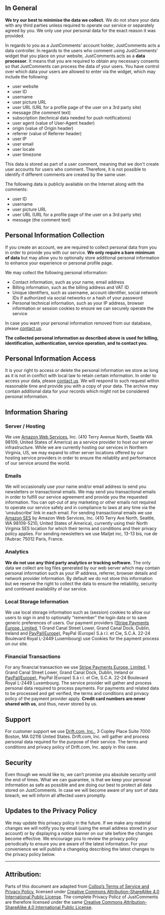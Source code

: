 ## In General

**We try our best to minimise the data we collect.** We do not share your data with any third parties unless required to operate our service or separately agreed by you. We only use your personal data for the exact reason it was provided.

In regards to you as a JustComments' account holder, JustComments acts a data controller. In regards to the users who comment using JustComments' widget that you place on your website, JustComments acts as a <strong>data processor</strong>. It means that you are required to obtain any necessary consents so that JustComments can process the data of your users. You have control over which data your users are allowed to enter via the widget, which may include the following:

- user website
- user ID
- username
- user picture URL
- user URL (URL for a profile page of the user on a 3rd party site)
- message (the comment text)
- subscription (technical data needed for push notifications)
- user agent (value of User-Agent header)
- origin (value of Origin header)
- referrer (value of Referrer header)
- user IP
- user email
- user locale
- user timezone

This data is stored as part of a user comment, meaning that we don't create user accounts for users who comment. Therefore, it is not possible to identify if different comments are created by the same user.

The following data is publicly available on the Internet along with the comments:

- user ID
- username
- user picture URL
- user URL (URL for a profile page of the user on a 3rd party site)
- message (the comment text)

## Personal Information Collection

If you create an account, we are required to collect personal data from you in order to provide you with our service. **We only require a bare minimum of data** but may allow you to optionally store additional personal information to enhance your experience or personal profile page.

We may collect the following personal information:

- Contact information, such as your name, email address
- Billing information, such as the billing address and VAT ID
- Unique identifiers, such as username, account identifier, social network IDs if authorized via social networks or a hash of your password
- Personal technical information, such as your IP address, browser information or session cookies to ensure we can securely operate the service

In case you want your personal information removed from our database, please [contact us](mailto:alex@just-comments.com).

**The collected personal information as described above is used for billing, identification, authentication, service operation, and to contact you.**

## Personal Information Access

It is your right to access or delete the personal information we store as long as it is not in conflict with local law to retain certain information. In order to access your data, please [contact us](mailto:alex@just-comments.com). We will respond to such request within reasonable time and provide you with a copy of your data. The archive may contain additional data for your records which might not be considered personal information.

## Information Sharing

### Server / Hosting

We use [Amazon Web Services](https://aws.amazon.com), Inc. (410 Terry Avenue North, Seattle WA 98109, United States of America) as a service provider to host our server infrastructure.
While we are currently hosting our services in Northern Virginia, US, we may expand to other server locations offered by our hosting service providers in order to ensure the reliablity and performance of our service around the world.

### Emails

We will occasionally use your name and/or email address to send you newsletters or transactional emails. We may send you transactional emails in order to fulfill our service agreement and provide you the requested information. You can opt-out of any marketing or other emails not required to operate our service safely and in compliance to laws at any time via the ‘unsubscribe’ link in each email. For sending transactional emails we use [Amazon SES](https://aws.amazon.com/ses/) by Amazon Web Services, Inc. (410 Terry Ave North, Seattle, WA 98109-5210, United States of America), currently using their North Virginia SES location for which their terms and conditions and their privacy policy applies. For sending newsletters we use Mailjet inc, 13-13 bis, rue de l’Aubrac 75012 Paris, France.

### Analytics

**We do not use any third party analytics or tracking software.** The only data we collect are log files generated by our web server which may contain personal information such as your IP address, referrer, browser details and network provider information. By default we do not store this information but we reserve the right to collect the data to ensure the reliability, security and continued availability of our service.

### Local Storage Information

We use local storage information such as (session) cookies to allow our users to sign in and to optionally “remember” the login data or to save generic preferences of users. Our payment providers ([Stripe Payments Europe, Limited](https://stripe.com), 1 Grand Canal Street Lower, Grand Canal Dock, Dublin, Ireland and [PayPal(Europe)](https://paypal.com), PayPal (Europe) S.à r.l. et Cie, S.C.A. 22-24 Boulevard Royal L-2449 Luxembourg) use Cookies for the payment process on our site.

### Financial Transactions

For any financial transaction we use [Stripe Payments Europe, Limited](https://stripe.com), 1 Grand Canal Street Lower, Grand Canal Dock, Dublin, Ireland or [PayPal(Europe)](https://paypal.com), PayPal (Europe) S.à r.l. et Cie, S.C.A. 22-24 Boulevard Royal L-2449 Luxembourg. The service provider will gather and process personal data required to process payments. For payments and related data to be processed and get verified, the terms and conditions and privacy policy of the payment provider apply. **Credit card numbers are never shared with us**, and thus, never stored by us.

## Support

For customer support we use [Drift.com, Inc.](https://www.drift.com/), 3 Copley Place Suite 7000 Boston, MA 02116 United States. Drift.com, Inc. will gather and process personal data required for the purpose of their service. The terms and conditions and privacy policy of Drift.com, Inc. apply in this case.

## Security

Even though we would like to, we can’t promise you absolute security until the end of times. What we can guarantee, is that we keep your personal information as safe as possible and are doing our best to protect all data stored on JustComments. In case we will become aware of any sort of data breach, we will inform all affected users promptly.

## Updates to the Privacy Policy

We may update this privacy policy in the future. If we make any material changes we will notify you by email (using the email address stored in your account) or by displaying a notice banner on our site before the changes become effective. We encourage you to review the privacy policy periodically to ensure you are aware of the latest information. For your convenience we will publish a changelog describing the latest changes to the privacy policy below.

---

## Attribution:

Parts of this document are adapted from [Colloq’s Terms of Service and Privacy Policy](https://github.com/colloq/terms), licensed under [Creative Commons Attribution-ShareAlike 4.0 International Public License](https://creativecommons.org/licenses/by-sa/4.0/).
The complete Privacy Policz of JustComments are therefore licensed under the same [Creative Commons Attribution-ShareAlike 4.0 International Public License](https://creativecommons.org/licenses/by-sa/4.0/).
